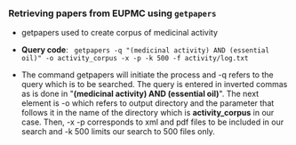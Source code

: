### Retrieving papers from EUPMC using `getpapers` 

- getpapers used to create corpus of medicinal activity  

- **Query code**:
``` getpapers -q "(medicinal activity) AND (essential oil)" -o activity_corpus -x -p -k 500 -f activity/log.txt```

- The command getpapers will initiate the process and -q refers to the query which is to be searched. The query is entered in inverted commas as is done in "**(medicinal activity) AND (essential oil)**". The next element is -o which refers to output directory and the parameter that follows it in the name of the directory which is **activity_corpus** in our case. Then, -x -p corresponds to xml and pdf files to be included in our search and -k 500 limits our search to 500 files only.

